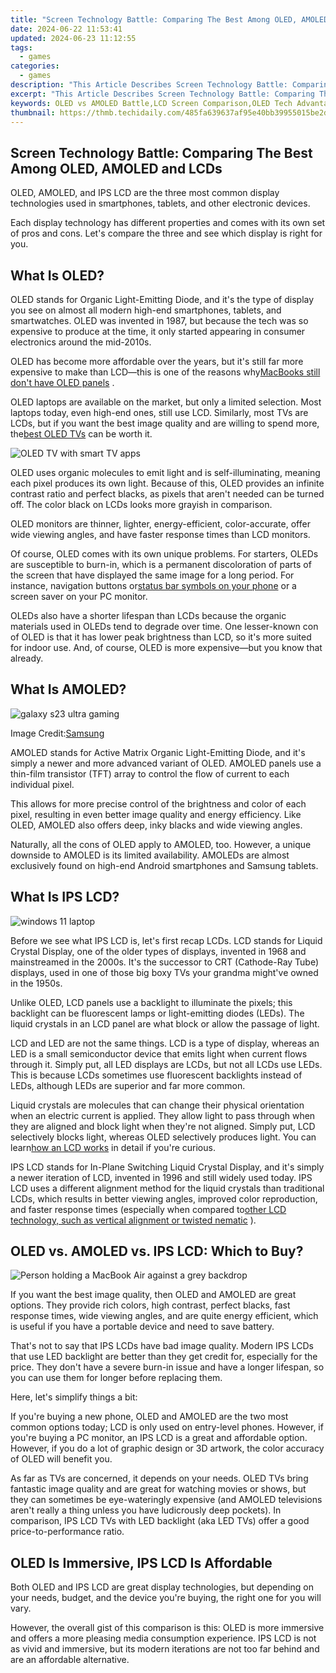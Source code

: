 ```yaml
---
title: "Screen Technology Battle: Comparing The Best Among OLED, AMOLED and LCDs"
date: 2024-06-22 11:53:41
updated: 2024-06-23 11:12:55
tags:
  - games
categories:
  - games
description: "This Article Describes Screen Technology Battle: Comparing The Best Among OLED, AMOLED and LCDs"
excerpt: "This Article Describes Screen Technology Battle: Comparing The Best Among OLED, AMOLED and LCDs"
keywords: OLED vs AMOLED Battle,LCD Screen Comparison,OLED Tech Advantages,AMOLED Display Pros,Screen Types Contrasted,High-Definition Screens,Display Technology Trends
thumbnail: https://thmb.techidaily.com/485fa639637af95e40bb39955015be2d5660936e6475a435b4a4c85695223b88.jpg
---
```


## Screen Technology Battle: Comparing The Best Among OLED, AMOLED and LCDs

 OLED, AMOLED, and IPS LCD are the three most common display technologies used in smartphones, tablets, and other electronic devices.

 Each display technology has different properties and comes with its own set of pros and cons. Let's compare the three and see which display is right for you.

## What Is OLED?

 OLED stands for Organic Light-Emitting Diode, and it's the type of display you see on almost all modern high-end smartphones, tablets, and smartwatches. OLED was invented in 1987, but because the tech was so expensive to produce at the time, it only started appearing in consumer electronics around the mid-2010s.

 OLED has become more affordable over the years, but it's still far more expensive to make than LCD—this is one of the reasons why[MacBooks still don't have OLED panels](https://www.makeuseof.com/apple-bring-oled-display-to-macbook/) .

 OLED laptops are available on the market, but only a limited selection. Most laptops today, even high-end ones, still use LCD. Similarly, most TVs are LCDs, but if you want the best image quality and are willing to spend more, the[best OLED TVs](https://www.makeuseof.com/best-oled-tvs/) can be worth it.

![OLED TV with smart TV apps](https://static1.makeuseofimages.com/wordpress/wp-content/uploads/2022/04/qled-vs-uhd-vs-oled.jpg)

 OLED uses organic molecules to emit light and is self-illuminating, meaning each pixel produces its own light. Because of this, OLED provides an infinite contrast ratio and perfect blacks, as pixels that aren't needed can be turned off. The color black on LCDs looks more grayish in comparison.

 OLED monitors are thinner, lighter, energy-efficient, color-accurate, offer wide viewing angles, and have faster response times than LCD monitors.

 Of course, OLED comes with its own unique problems. For starters, OLEDs are susceptible to burn-in, which is a permanent discoloration of parts of the screen that have displayed the same image for a long period. For instance, navigation buttons or[status bar symbols on your phone](https://www.makeuseof.com/android-phone-icons/) or a screen saver on your PC monitor.

 OLEDs also have a shorter lifespan than LCDs because the organic materials used in OLEDs tend to degrade over time. One lesser-known con of OLED is that it has lower peak brightness than LCD, so it's more suited for indoor use. And, of course, OLED is more expensive—but you know that already.

## What Is AMOLED?

![galaxy s23 ultra gaming](https://static1.makeuseofimages.com/wordpress/wp-content/uploads/2023/02/galaxy-s23-ultra-gaming.jpg)

 Image Credit:[Samsung](https://www.samsungmobilepress.com/)

 AMOLED stands for Active Matrix Organic Light-Emitting Diode, and it's simply a newer and more advanced variant of OLED. AMOLED panels use a thin-film transistor (TFT) array to control the flow of current to each individual pixel.

 This allows for more precise control of the brightness and color of each pixel, resulting in even better image quality and energy efficiency. Like OLED, AMOLED also offers deep, inky blacks and wide viewing angles.

 Naturally, all the cons of OLED apply to AMOLED, too. However, a unique downside to AMOLED is its limited availability. AMOLEDs are almost exclusively found on high-end Android smartphones and Samsung tablets.

## What Is IPS LCD?

![windows 11 laptop](https://static1.makeuseofimages.com/wordpress/wp-content/uploads/2023/09/windows-11-laptop-2.jpg)

 Before we see what IPS LCD is, let's first recap LCDs. LCD stands for Liquid Crystal Display, one of the older types of displays, invented in 1968 and mainstreamed in the 2000s. It's the successor to CRT (Cathode-Ray Tube) displays, used in one of those big boxy TVs your grandma might've owned in the 1950s.

 Unlike OLED, LCD panels use a backlight to illuminate the pixels; this backlight can be fluorescent lamps or light-emitting diodes (LEDs). The liquid crystals in an LCD panel are what block or allow the passage of light.

 LCD and LED are not the same things. LCD is a type of display, whereas an LED is a small semiconductor device that emits light when current flows through it. Simply put, all LED displays are LCDs, but not all LCDs use LEDs. This is because LCDs sometimes use fluorescent backlights instead of LEDs, although LEDs are superior and far more common.

 Liquid crystals are molecules that can change their physical orientation when an electric current is applied. They allow light to pass through when they are aligned and block light when they're not aligned. Simply put, LCD selectively blocks light, whereas OLED selectively produces light. You can learn[how an LCD works](https://www.makeuseof.com/lcd-oled-differences/) in detail if you're curious.

 IPS LCD stands for In-Plane Switching Liquid Crystal Display, and it's simply a newer iteration of LCD, invented in 1996 and still widely used today. IPS LCD uses a different alignment method for the liquid crystals than traditional LCDs, which results in better viewing angles, improved color reproduction, and faster response times (especially when compared to[other LCD technology, such as vertical alignment or twisted nematic](https://www.makeuseof.com/tn-vs-ips-vs-va-best-display-panel-technology/) ).

## OLED vs. AMOLED vs. IPS LCD: Which to Buy?

![Person holding a MacBook Air against a grey backdrop](https://static1.makeuseofimages.com/wordpress/wp-content/uploads/2023/08/person-holding-macbook-air.jpg)

 If you want the best image quality, then OLED and AMOLED are great options. They provide rich colors, high contrast, perfect blacks, fast response times, wide viewing angles, and are quite energy efficient, which is useful if you have a portable device and need to save battery.

 That's not to say that IPS LCDs have bad image quality. Modern IPS LCDs that use LED backlight are better than they get credit for, especially for the price. They don't have a severe burn-in issue and have a longer lifespan, so you can use them for longer before replacing them.

Here, let's simplify things a bit:

 If you're buying a new phone, OLED and AMOLED are the two most common options today; LCD is only used on entry-level phones. However, if you're buying a PC monitor, an IPS LCD is a great and affordable option. However, if you do a lot of graphic design or 3D artwork, the color accuracy of OLED will benefit you.

 As far as TVs are concerned, it depends on your needs. OLED TVs bring fantastic image quality and are great for watching movies or shows, but they can sometimes be eye-wateringly expensive (and AMOLED televisions aren't really a thing unless you have ludicrously deep pockets). In comparison, IPS LCD TVs with LED backlight (aka LED TVs) offer a good price-to-performance ratio.

## OLED Is Immersive, IPS LCD Is Affordable

 Both OLED and IPS LCD are great display technologies, but depending on your needs, budget, and the device you're buying, the right one for you will vary.

 However, the overall gist of this comparison is this: OLED is more immersive and offers a more pleasing media consumption experience. IPS LCD is not as vivid and immersive, but its modern iterations are not too far behind and are an affordable alternative.


<ins class="adsbygoogle"
     style="display:block"
     data-ad-format="autorelaxed"
     data-ad-client="ca-pub-7571918770474297"
     data-ad-slot="1223367746"></ins>



<ins class="adsbygoogle"
     style="display:block"
     data-ad-client="ca-pub-7571918770474297"
     data-ad-slot="8358498916"
     data-ad-format="auto"
     data-full-width-responsive="true"></ins>
